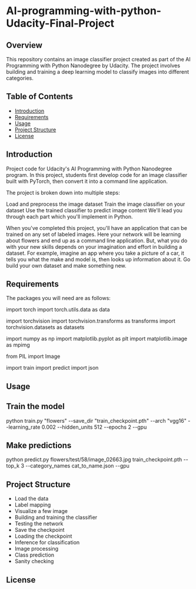 # AI-programming-with-python-Udacity-Final-Project


## Overview

This repository contains an image classifier project created as part of the AI Programming with Python Nanodegree by Udacity. The project involves building and training a deep learning model to classify images into different categories.

## Table of Contents

- [Introduction](#introduction)
- [Requirements](#requirements)
- [Usage](#usage)
- [Project Structure](#project-structure)
- [License](#license)
  

## Introduction

Project code for Udacity's AI Programming with Python Nanodegree program. In this project, students first develop code for an image classifier built with PyTorch, then convert it into a command line application.

The project is broken down into multiple steps:

Load and preprocess the image dataset
Train the image classifier on your dataset
Use the trained classifier to predict image content
We'll lead you through each part which you'll implement in Python.

When you've completed this project, you'll have an application that can be trained on any set of labeled images. Here your network will be learning about flowers and end up as a command line application. But, what you do with your new skills depends on your imagination and effort in building a dataset. For example, imagine an app where you take a picture of a car, it tells you what the make and model is, then looks up information about it. Go build your own dataset and make something new.

## Requirements

The packages you will need are as follows:

import torch
import torch.utils.data as data

import torchvision
import torchvision.transforms as transforms
import torchvision.datasets as datasets

import numpy as np
import matplotlib.pyplot as plt
import matplotlib.image as mpimg

from PIL import Image

import train
import predict
import json


## Usage

## Train the model
python train.py "flowers" --save_dir "train_checkpoint.pth" --arch "vgg16" --learning_rate 0.002 --hidden_units 512  --epochs 2 --gpu

## Make predictions
python predict.py flowers/test/58/image_02663.jpg train_checkpoint.pth --top_k 3 --category_names cat_to_name.json --gpu

## Project Structure

- Load the data
- Label mapping
- Visualize a few image
- Building and training the classifier
- Testing the network
- Save the checkpoint
- Loading the checkpoint
- Inference for classification
- Image processing
- Class prediction
- Sanity checking


## License




